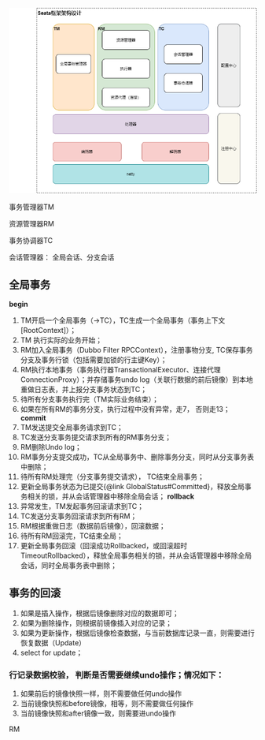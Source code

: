![seata-framwork-design](/image/seata/seata-framework-design.png)

事务管理器TM

资源管理器RM

事务协调器TC

会话管理器： 全局会话、分支会话

## 全局事务
**begin**
1. TM开启一个全局事务（->TC），TC生成一个全局事务（事务上下文[RootContext]）；
2. TM 执行实际的业务开始；
3. RM加入全局事务（Dubbo Filter RPCContext），注册事物分支, TC保存事务分支及事务行锁（包括需要加锁的行主键Key）；
4. RM执行本地事务（事务执行器TransactionalExecutor、连接代理ConnectionProxy）；并存储事务undo log（关联行数据的前后镜像）到本地重做日志表，并上报分支事务状态到TC；
5. 待所有分支事务执行完（TM实际业务结束）；
6. 如果在所有RM的事务分支，执行过程中没有异常，走7， 否则走13；
**commit**
7. TM发送提交全局事务请求到TC；
8. TC发送分支事务提交请求到所有的RM事务分支；
9. RM删除Undo log；
10. RM事务分支提交成功，TC从全局事务中、删除事务分支，同时从分支事务表中删除；
11. 待所有RM处理完（分支事务提交请求）， TC结束全局事务；
12. 更新全局事务状态为已提交{@link GlobalStatus#Committed}，释放全局事务相关的锁，并从会话管理器中移除全局会话；
**rollback**
13. 异常发生，TM发起事务回滚请求到TC；
14. TC发送分支事务回滚请求到所有RM；
15. RM根据重做日志（数据前后镜像），回滚数据；
16. 待所有RM回滚完，TC结束全局；
17. 更新全局事务回滚（回滚成功Rollbacked，或回滚超时TimeoutRollbacked），释放全局事务相关的锁，并从会话管理器中移除全局会话，同时全局事务表中删除；



## 事务的回滚
1. 如果是插入操作，根据后镜像删除对应的数据即可；
2. 如果为删除操作，则根据前镜像插入对应的记录；
3. 如果为更新操作，根据后镜像检查数据，与当前数据库记录一直，则需要进行恢复数据（Update）
4. select for update；


### 行记录数据校验， 判断是否需要继续undo操作；情况如下：
1. 如果前后的镜像快照一样，则不需要做任何undo操作
2. 当前镜像快照和before镜像，相等，则不需要做任何操作
3. 当前镜像快照和after镜像一致，则需要进undo操作



RM